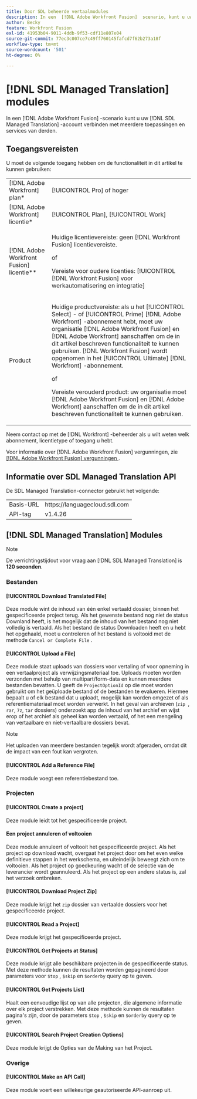 ```yaml
---
title: Door SDL beheerde vertaalmodules
description: In een  [!DNL Adobe Workfront Fusion]  scenario, kunt u uw SDL Beheerde rekening van de Vertaling met veelvoudige derdetoepassingen en de diensten verbinden.
author: Becky
feature: Workfront Fusion
exl-id: 41953b04-9011-4ddb-9f53-cdf11e807e04
source-git-commit: 77ec3c007ce7c49ff760145fafcd7f62b273a18f
workflow-type: tm+mt
source-wordcount: '501'
ht-degree: 0%

---
```


# [!DNL SDL Managed Translation] modules

In een [!DNL Adobe Workfront Fusion] -scenario kunt u uw [!DNL SDL Managed Translation] -account verbinden met meerdere toepassingen en services van derden.

## Toegangsvereisten

U moet de volgende toegang hebben om de functionaliteit in dit artikel te kunnen gebruiken:

<table style="table-layout:auto"> 
 <col> 
 <col> 
 <tbody> 
  <tr> 
   <td role="rowheader">[!DNL Adobe Workfront] plan*</td>
  <td> <p>[!UICONTROL Pro] of hoger</p> </td>
  </tr> 
  <tr data-mc-conditions=""> 
   <td role="rowheader">[!DNL Adobe Workfront] licentie*</td>
   <td> <p>[!UICONTROL Plan], [!UICONTROL Work]</p> </td> 
  </tr> 
  <tr> 
   <td role="rowheader">[!DNL Adobe Workfront Fusion] licentie**</td> 
   <td>
   <p>Huidige licentievereiste: geen [!DNL Workfront Fusion] licentievereiste.</p>
   <p>of</p>
   <p>Vereiste voor oudere licenties: [!UICONTROL [!DNL Workfront Fusion] voor werkautomatisering en integratie] </p>
   </td> 
  </tr> 
  <tr> 
   <td role="rowheader">Product</td> 
   <td>
   <p>Huidige productvereiste: als u het [!UICONTROL Select] - of [!UICONTROL Prime] [!DNL Adobe Workfront] -abonnement hebt, moet uw organisatie [!DNL Adobe Workfront Fusion] en [!DNL Adobe Workfront] aanschaffen om de in dit artikel beschreven functionaliteit te kunnen gebruiken. [!DNL Workfront Fusion] wordt opgenomen in het [!UICONTROL Ultimate] [!DNL Workfront] -abonnement.</p>
   <p>of</p>
   <p>Vereiste verouderd product: uw organisatie moet [!DNL Adobe Workfront Fusion] en [!DNL Adobe Workfront] aanschaffen om de in dit artikel beschreven functionaliteit te kunnen gebruiken.</p>
   </td> 
  </tr> 
 </tbody> 
</table>

Neem contact op met de [!DNL Workfront] -beheerder als u wilt weten welk abonnement, licentietype of toegang u hebt.

Voor informatie over [!DNL Adobe Workfront Fusion] vergunningen, zie [[!DNL Adobe Workfront Fusion]  vergunningen ](/help/workfront-fusion/set-up-and-manage-workfront-fusion/licensing-operations-overview/license-automation-vs-integration.md).

## Informatie over SDL Managed Translation API

De SDL Managed Translation-connector gebruikt het volgende:

<table style="table-layout:auto"> 
 <col> 
 <col> 
 <tbody> 
  <tr> 
   <td role="rowheader">Basis-URL</td> 
   <td>https://languagecloud.sdl.com</td> 
  </tr>
  <tr> 
   <td role="rowheader">API-tag</td> 
   <td>v1.4.26</td> 
  </tr>
 </tbody> 
 </table>

## [!DNL SDL Managed Translation] Modules

>[!NOTE]
>
>De verrichtingstijdout voor vraag aan [!DNL SDL Managed Translation] is **120 seconden**.

### Bestanden

#### [!UICONTROL Download Translated File]

Deze module wint de inhoud van één enkel vertaald dossier, binnen het gespecificeerde project terug. Als het gewenste bestand nog niet de status Downland heeft, is het mogelijk dat de inhoud van het bestand nog niet volledig is vertaald. Als het bestand de status Downloaden heeft en u hebt het opgehaald, moet u controleren of het bestand is voltooid met de methode `Cancel or Complete File` .

#### [!UICONTROL Upload a File]

Deze module staat uploads van dossiers voor vertaling of voor opneming in een vertaalproject als verwijzingsmateriaal toe. Uploads moeten worden verzonden met behulp van multipart/form-data en kunnen meerdere bestanden bevatten. U geeft de `ProjectOptionId` op die moet worden gebruikt om het geüploade bestand of de bestanden te evalueren. Hiermee bepaalt u of elk bestand dat u uploadt, mogelijk kan worden omgezet of als referentiemateriaal moet worden verwerkt. In het geval van archieven (`zip `, `rar`, `7z`, `tar` dossiers) onderzoekt app de inhoud van het archief en wijst erop of het archief als geheel kan worden vertaald, of het een mengeling van vertaalbare en niet-vertaalbare dossiers bevat.

>[!NOTE]
>
>Het uploaden van meerdere bestanden tegelijk wordt afgeraden, omdat dit de impact van een fout kan vergroten.

#### [!UICONTROL Add a Reference File]

Deze module voegt een referentiebestand toe.

### Projecten

#### [!UICONTROL Create a project]

Deze module leidt tot het gespecificeerde project.

#### Een project annuleren of voltooien

Deze module annuleert of voltooit het gespecificeerde project. Als het project op download wacht, overgaat het project door om het even welke definitieve stappen in het werkschema, en uiteindelijk beweegt zich om te voltooien. Als het project op goedkeuring wacht of de selectie van de leverancier wordt geannuleerd. Als het project op een andere status is, zal het verzoek ontbreken.

#### [!UICONTROL Download Project Zip]

Deze module krijgt het `zip` dossier van vertaalde dossiers voor het gespecificeerde project.

#### [!UICONTROL Read a Project]

Deze module krijgt het gespecificeerde project.

#### [!UICONTROL Get Projects at Status]

Deze module krijgt alle beschikbare projecten in de gespecificeerde status. Met deze methode kunnen de resultaten worden gepagineerd door parameters voor `$top` , `$skip` en `$orderby` query op te geven.

#### [!UICONTROL Get Projects List]

Haalt een eenvoudige lijst op van alle projecten, die algemene informatie over elk project verstrekken. Met deze methode kunnen de resultaten pagina&#39;s zijn, door de parameters `$top` , `$skip` en `$orderby` query op te geven.

#### [!UICONTROL Search Project Creation Options]

Deze module krijgt de Opties van de Making van het Project.

### Overige

#### [!UICONTROL Make an API Call]

Deze module voert een willekeurige geautoriseerde API-aanroep uit.
